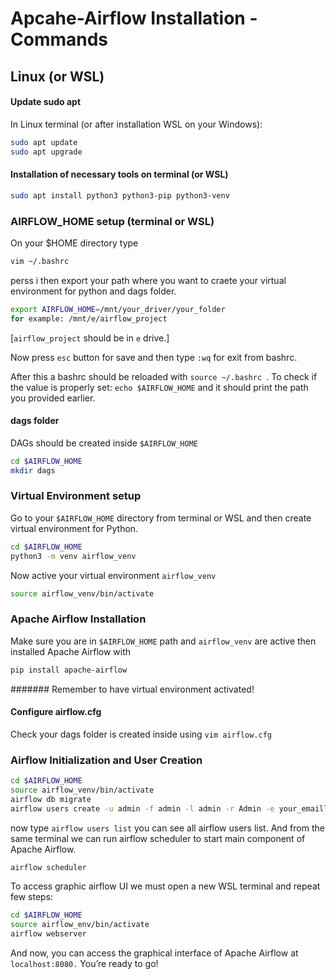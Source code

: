 # Apcahe-Airflow Installation - Commands
## Linux (or WSL)
#### Update sudo apt
In Linux terminal (or after installation WSL on your Windows):

```sh
sudo apt update
sudo apt upgrade
```

#### Installation of necessary tools on terminal (or WSL)

```sh
sudo apt install python3 python3-pip python3-venv
```

### AIRFLOW_HOME setup (terminal or WSL)
On your $HOME directory type
```sh
vim ~/.bashrc
```
perss i then export your path where you want to craete your virtual environment for python and dags folder.

```sh
export AIRFLOW_HOME=/mnt/your_driver/your_folder
for example: /mnt/e/airflow_project
```
[```airflow_project``` should be in ```e``` drive.]

Now press ```esc``` button for save and then type ```:wq``` for exit from bashrc.

After this a bashrc should be reloaded with ```source ~/.bashrc ```. 
To check if the value is properly set: ```echo $AIRFLOW_HOME``` and it should print the path you provided earlier.

#### dags folder
DAGs should be created inside ```$AIRFLOW_HOME```
```sh
cd $AIRFLOW_HOME
mkdir dags
```


### Virtual Environment setup
Go to your ```$AIRFLOW_HOME``` directory from terminal or WSL and then create virtual environment for Python.
```sh
cd $AIRFLOW_HOME
python3 -m venv airflow_venv
```
Now active your virtual environment ```airflow_venv```
```sh
source airflow_venv/bin/activate
```


### Apache Airflow Installation
Make sure you are in ```$AIRFLOW_HOME``` path and ```airflow_venv``` are active then installed Apache Airflow with
```sh
pip install apache-airflow
```
####### Remember to have virtual environment activated!
#### Configure airflow.cfg
Check your dags folder is created inside using ```vim airflow.cfg```

### Airflow Initialization and User Creation
```sh
cd $AIRFLOW_HOME
source airflow_venv/bin/activate
airflow db migrate
airflow users create -u admin -f admin -l admin -r Admin -e your_emaill@adress -p your_password
```
now type ```airflow users list``` you can see all airflow users list.
And from the same terminal we can run airflow scheduler to start main component of Apache Airflow.
```sh
airflow scheduler
```

To access graphic airflow UI we must open a new WSL terminal and repeat few steps:
```sh
cd $AIRFLOW_HOME
source airflow_env/bin/activate
airflow webserver
```
And now, you can access the graphical interface of Apache Airflow at ```localhost:8080.``` You’re ready to go!